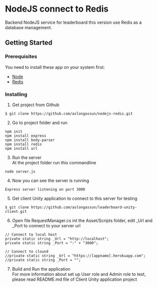 # NodeJS connect to Redis

Backend NodeJS service for leaderboard this version use Redis as a database management.

## Getting Started

### Prerequisites
You need to install these app on your system first:<br />
- [Node](https://nodejs.org/en/)<br />
- [Redis](https://redis.io/download)<br />

### Installing

1) Get project from Github<br />
```
$ git clone https://github.com/aslongassun/nodejs-redis.git
```
2) Go to project folder and run<br/>
```
npm init
npm install express
npm install body-parser
npm install redis
npm install url
```
3) Run the server<br/>
At the project folder run this commandline<br/>
```
node server.js
```
4) Now you can see the server is running<br/>
```
Express server listening on port 3000
```
5) Get client Unity application to connect to this server for testing<br/>
```
$ git clone https://github.com/aslongassun/leaderboard-unity-client.git
```
6) Open file RequestManager.cs int the Asset/Scripts folder, edit _Url and _Port to connect to your server url<br/>
```
// Connect to local host
private static string _Url = "http://localhost";
private static string _Port = ":" + "3000";

// Connect to clound
//private static string _Url = "https://[appname].herokuapp.com";
//private static string _Port = "";
```
7) Build and Run the application<br/>
For more information about set up User role and Admin role to test, please read README.md file of Client Unity application project
